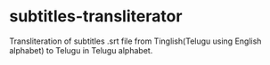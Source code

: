 # subtitles-transliterator
Transliteration of subtitles .srt file from Tinglish(Telugu using English alphabet) to Telugu in Telugu alphabet.
